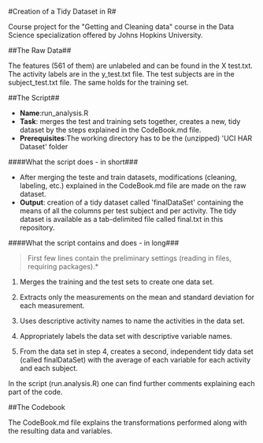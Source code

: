 #Creation of a Tidy Dataset in R#

Course project for the "Getting and Cleaning data" course in the Data Science specialization offered by Johns Hopkins University. 


##The Raw Data##

The features (561 of them) are unlabeled and can be found in the X test.txt. The activity labels are in the y_test.txt file. The test subjects are in the subject_test.txt file.
The same holds for the training set.


##The Script##

 * **Name**:run_analysis.R 
 * **Task**: merges the test and training sets together, creates a new, tidy dataset by the steps explained in the CodeBook.md file. 
 * **Prerequisites**:The working directory has to be the (unzipped) 'UCI HAR Dataset' folder

####What the script does - in short###
* After merging the teste and train datasets, modifications (cleaning, labeling, etc.) explained in the CodeBook.md file are made on the raw dataset.
* **Output**: creation of a tidy dataset called 'finalDataSet' containing the means of all the columns per test subject and per activity. 
The tidy dataset is available as a tab-delimited file called final.txt in this repository.


####What the script contains and does - in long###

> First few lines contain the preliminary settings (reading in files, requiring packages).*
	
1. Merges the training and the test sets to create one data set.

2. Extracts only the measurements on the mean and standard deviation for each measurement.

3. Uses descriptive activity names to name the activities in the data set.

4. Appropriately labels the data set with descriptive variable names.

5. From the data set in step 4, creates a second, independent tidy data set (called finalDataSet) with the average of each variable for each activity and each subject.

In the script (run.analysis.R) one can find further comments explaining each part of the code.

##The Codebook

The CodeBook.md file explains the transformations performed along with the resulting data and variables.